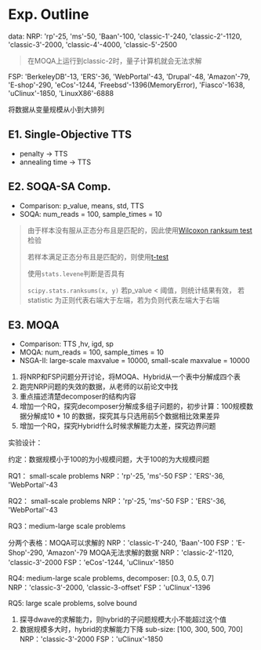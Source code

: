 # Exp. Outline

data: 
NRP: 'rp'-25, 'ms'-50, 'Baan'-100, 'classic-1'-240, 'classic-2'-1120, 'classic-3'-2000, 'classic-4'-4000, 'classic-5'-2500
> 在MOQA上运行到classic-2时，量子计算机就会无法求解

FSP: 'BerkeleyDB'-13, 'ERS'-36, 'WebPortal'-43, 'Drupal'-48, 'Amazon'-79, 'E-shop'-290, 'eCos'-1244, 'Freebsd'-1396(MemoryError), 
     'Fiasco'-1638, 'uClinux'-1850, 'LinuxX86'-6888

将数据从变量规模从小到大排列
     

## E1. Single-Objective TTS

* penalty -> TTS
* annealing time -> TTS

## E2. SOQA-SA Comp.

* Comparison: p_value, means, std, TTS
* SOQA: num_reads = 100, sample_times = 10
> 由于样本没有服从正态分布且是匹配的，因此使用[Wilcoxon ranksum test](https://docs.scipy.org/doc/scipy/reference/generated/scipy.stats.ranksums.html#scipy.stats.ranksums)检验
> 
> 若样本满足正态分布且是匹配的，则使用[t-test](https://docs.scipy.org/doc/scipy/reference/generated/scipy.stats.ttest_rel.html#scipy.stats.ttest_rel)
> 
> 使用``stats.levene``判断是否具有
> 
> ``scipy.stats.ranksums(x, y)``
> 若p_value < 阈值，则统计结果有效，
> 若statistic 为正则代表右端大于左端，若为负则代表左端大于右端

## E3. MOQA

* Comparison: TTS ,hv, igd, sp
* MOQA: num_reads = 100, sample_times = 10
* NSGA-II: large-scale maxvalue = 10000, small-scale maxvalue = 10000

1. 将NRP和FSP问题分开讨论，将MOQA、Hybrid从一个表中分解成四个表
2. 跑完NRP问题的失效的数据，从老师的以前论文中找
3. 重点描述清楚decomposer的结构内容
4. 增加一个RQ，探究decomposer分解成多组子问题的，初步计算：100规模数据分解成10 * 10 的数据，探究其与只选用前5个数据相比效果差异
5. 增加一个RQ，探究Hybrid什么时候求解能力太差，探究边界问题


实验设计：

约定：数据规模小于100的为小规模问题，大于100的为大规模问题

RQ1： small-scale problems
NRP：'rp'-25, 'ms'-50
FSP：'ERS'-36, 'WebPortal'-43

RQ2： small-scale problems
NRP：'rp'-25, 'ms'-50
FSP：'ERS'-36, 'WebPortal'-43

RQ3：medium-large scale problems

分两个表格：MOQA可以求解的
NRP：'classic-1'-240, 'Baan'-100
FSP：'E-Shop'-290, 'Amazon'-79
MOQA无法求解的数据
NRP：'classic-2'-1120, 'classic-3'-2000
FSP：'eCos'-1244, 'uClinux'-1850

RQ4: medium-large scale problems, decomposer: [0.3, 0.5, 0.7]
NRP：'classic-3'-2000, 'classic-3-offset'
FSP：'uClinux'-1396

RQ5: large scale problems, solve bound
1. 探寻dwave的求解能力，则hybrid的子问题规模大小不能超过这个值
2. 数据规模多大时，hybrid的求解能力下降
sub-size: [100, 300, 500, 700]
NRP：'classic-3'-2000
FSP：'uClinux'-1850

